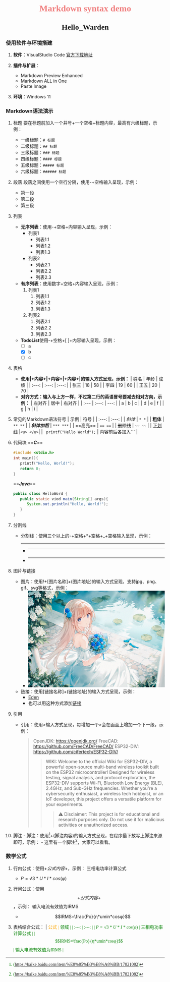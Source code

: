 # <center><font face="宋体" font color=LightCoral>Markdown syntax demo</font></center>
## <center><font face="楷体" size=5>Hello_Warden</font></center>

### 使用软件与环境搭建

1. **软件**：VisualStudio Code [官方下载地址](https://code.visualstudio.com/download)

2. **插件与扩展**：
   - Markdown Preview Enhanced
   - Markdown ALL in One
   - Paste Image

3. **环境**：Windows 11

### Markdown语法演示

1. 标题
要在标题前加入一个井号+一个空格+标题内容，最高有六级标题，示例：
   - 一级标题：`# 标题`
   - 二级标题：`## 标题`
   - 三级标题：`### 标题`
   - 四级标题：`#### 标题`
   - 五级标题：`##### 标题`
   - 六级标题：`###### 标题`

2. 段落
段落之间使用一个空行分隔，使用-+空格输入呈现，示例：
   - 第一段
   - 第二段
   - 第三段

3. 列表
   - **无序列表**：使用-+空格+内容输入呈现，示例：
     - 列表1
       - 列表1.1
       - 列表1.2
       - 列表1.3
     - 列表2
       - 列表2.1
       - 列表2.2
       - 列表2.3
   - **有序列表**：使用数字+空格+内容输入呈现，示例：
     1. 列表1
        1. 列表1.1
        2. 列表1.2
        3. 列表1.3
     2. 列表2
        1. 列表2.1
        2. 列表2.2
        3. 列表2.3
   - **TodoList**使用-+空格+[ ]+内容输入呈现，示例：
     - [ ] a
     - [x] b
     - [ ] c

4. 表格
   - **使用|+内容+|+内容+|+内容+|的输入方式呈现，示例：**
     | 姓名 | 年龄 | 成绩 |
     | :---: | :---: | :---: |
     | 张三 | 18 | 58 |
     | 李四 | 19 | 60 |
     | 王五 | 20 | 70 |
   - **对齐方式：输入与上方一样，不过第二行的英语冒号要减去相对方向，示例：**
     | 左对齐 | 居中 | 右对齐 |
     | :--- | :---: | ---: |
     | a | b | c |
     | d | e | f |
     | g | h | i |

5. 常见的Markdown语法符号
     | 示例 | 符号 |
     | :---: | :---: |
     | *斜体* | `* *` |
     | **粗体** | `** **` |
     | ***斜体加粗*** | `*** ***` |
     | ==高亮== | `== ==` |
     | ~~删除线~~ | `~~ ~~` |
     | <u>下划线</u> |``` <u> </u> ```|
     | ``` printf("Hello World");``` | 内容前后各加入``` |

6. 代码块
   ==***C***==
   ```C
   #include <stdio.h>
   int main(){
      printf("Hello, World!");
      return 0;
   }
   ```
   ==***Java***==
   ```Java
   public class HelloWord {
      public static viod main(String[] args){
         System.out.println("Hello, World!");
      }
   }
   ```

7. 分割线
   - 分割线：使用三个以上的-+空格+*+空格+_+空格输入呈现，示例：
     - ---
     - ***
     - ___

8. 图片与链接
   - 图片：使用!+[图片名称]+(图片地址)的输入方式呈现，支持jpg、png、gif、svg等格式，示例：
     - ![Eden](Images/131135880_p0.jpg)
   - 链接：使用[链接名称]+(链接地址)的输入方式呈现，示例：
     - [Eden](https://www.pixiv.net/artworks/131135880)
     - 也可以用这种方式添加[链接](用英语输入法打出方括号，前一个方括号写入链接名称，后一个括号写入链接脚注，或者在文件夹里添加文件，作为导航的方式引导至该文件。)

9.  引用
    - 引用：使用>输入方式呈现，每增加一个>会在画面上增加一个下一级，示例：
      > OpenJDK: https://openjdk.org/
      > FreeCAD: https://github.com/FreeCAD/FreeCAD/
      > ESP32-DIV: https://github.com/cifertech/ESP32-DIV/
      >>WIKI: Welcome to the official Wiki for ESP32-DIV, a powerful open-source multi-band wireless toolkit built on the ESP32 microcontroller! Designed for wireless testing, signal analysis, and protocol exploration, the ESP32-DIV supports Wi-Fi, Bluetooth Low Energy (BLE), 2.4GHz, and Sub-GHz frequencies. Whether you're a cybersecurity enthusiast, a wireless tech hobbyist, or an IoT developer, this project offers a versatile platform for your experiments.
      >>>⚠️ Disclaimer: This project is for educational and research purposes only. Do not use it for malicious activities or unauthorized access.

10.  脚注
    - 脚注：使用[^ 1]+(脚注内容)的输入方式呈现，在程序最下放写上脚注来源即可，示例：
    - 这里有一个脚注[^1]，大家可以看看。

### 数学公式

1. 行内公式：使用$+公式内容+$，示例：
   三相电功率计算公式
    - $P=√3*U*I*cos(φ)$

2. 行间公式：使用$$+公式内容+$$，示例：
   输入电流有效值为IRMS
    - $$IRMS=\frac{Po}{η*umin*cosφ}$$

3. 表格结合公式：
   | <font face="仿宋" font color=orange>公式</fant> | <font face="仿宋" font color=green>领域</fant> |
   | :---: | :---: |
   | $P=√3*U*I*cos(φ)$ | 三相电功率计算公式 |
   | $$IRMS=\frac{Po}{η*umin*cosφ}$$ | 输入电流有效值为IRMS |


[^1]: (https://baike.baidu.com/item/%E8%85%B3%E8%A8%BB/17821082)
